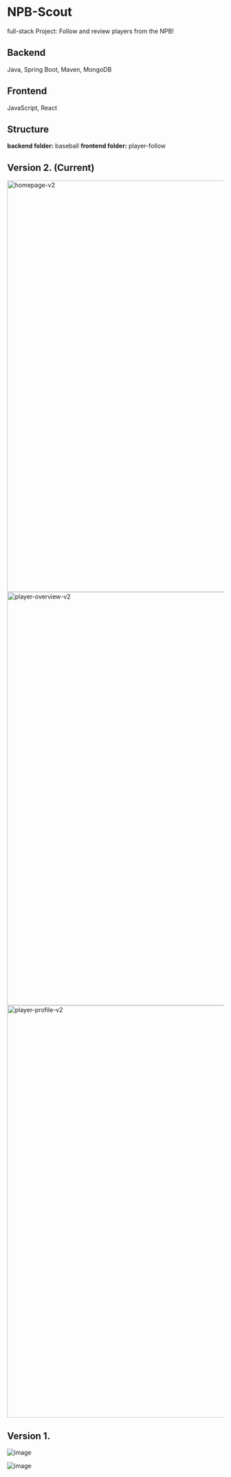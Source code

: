 # NPB-Scout
 full-stack Project: Follow and review players from the NPB!

## Backend
Java, Spring Boot, Maven, MongoDB

## Frontend
JavaScript, React

## Structure
 **backend folder:** baseball
 **frontend folder:** player-follow

## Version 2. (Current)

<img width="955" alt="homepage-v2" src="https://github.com/A29-S/NPB-Scout/assets/58533990/2a9ab40f-e84b-422a-bf3d-0bcbfb3e2ddc">

<img width="959" alt="player-overview-v2" src="https://github.com/A29-S/NPB-Scout/assets/58533990/659d35b8-8fd3-4554-bdbf-53361a4512a8">

<img width="957" alt="player-profile-v2" src="https://github.com/A29-S/NPB-Scout/assets/58533990/042ab1ab-0064-45f6-b4c4-020ed33221e1">








 ## Version 1. 

![image](https://github.com/A29-S/NPB-Scout/assets/58533990/b89fe31c-3f5a-4e96-9e99-43020f239885)


![image](https://github.com/A29-S/NPB-Scout/assets/58533990/5ad569f2-0972-4589-8f69-b20f5417a5fd)


